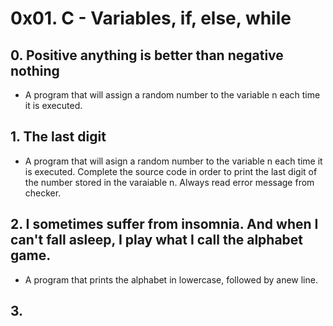 # 0x01. C - Variables, if, else, while
## 0. Positive anything is better than negative nothing
* A program that will assign a random number to the variable n each time it is executed.
## 1. The last digit
* A program that will asign a random number to the variable n each time it is executed. Complete the source code in order to print the last digit of the number stored in the varaiable n. Always read error message from checker.
## 2. I sometimes suffer from insomnia. And when I can't fall asleep, I play what I call the alphabet game.
* A program that prints the alphabet in lowercase, followed by anew line.
## 3. 


